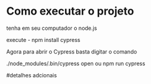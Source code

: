 # Como executar o projeto

tenha em seu computador o node.js

execute - npm install cypress
 
 
Agora para abrir o Cypress basta digitar o comando

./node_modules/.bin/cypress open ou npm run cypress

#detalhes adcionais 
